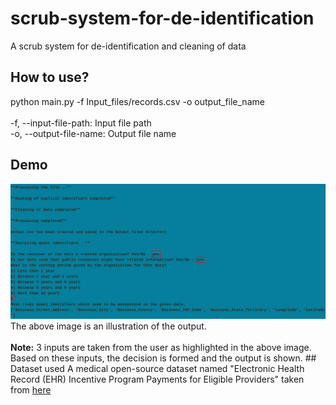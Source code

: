 # scrub-system-for-de-identification
A scrub system for de-identification and cleaning of data
## How to use? 
python main.py -f Input_files/records.csv -o output_file_name
<br><br>
-f, --input-file-path: Input file path
<br>
-o, --output-file-name: Output file name
## Demo
<img src="screenshots/output.png" width="600px" alt="Output Image">
The above image is an illustration of the output.<br><br>
<strong>Note:</strong> 3 inputs are taken from the user as highlighted in the above image. Based on these inputs, the decision is formed and the output is shown. 
## Dataset used
A medical open-source dataset named "Electronic Health Record (EHR) Incentive Program Payments for Eligible Providers" taken from <a href="https://catalog.data.gov/dataset/electronic-health-record-ehr-incentive-program-payments-for-eligible-providers-a4199/resource/52303c5a-ac7c-4064-9271-e960dbf69f74">here</a>
